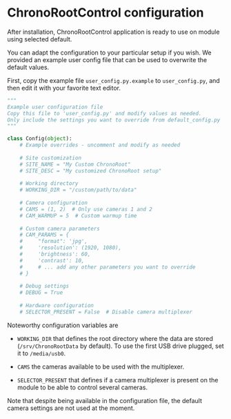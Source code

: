 # ChronoRootControl configuration

After installation, ChronoRootControl application is ready to use on module using selected default.

You can adapt the configuration to your particular setup if you wish. We provided an example user config file that can be used to overwrite the default values.

First, copy the example file `user_config.py.example` to `user_config.py`, and then edit it with your favorite text editor.

```python
"""
Example user configuration file
Copy this file to 'user_config.py' and modify values as needed.
Only include the settings you want to override from default_config.py
"""

class Config(object):
    # Example overrides - uncomment and modify as needed
    
    # Site customization
    # SITE_NAME = "My Custom ChronoRoot"
    # SITE_DESC = "My customized ChronoRoot setup"
    
    # Working directory
    # WORKING_DIR = "/custom/path/to/data"
    
    # Camera configuration
    # CAMS = (1, 2)  # Only use cameras 1 and 2
    # CAM_WARMUP = 5  # Custom warmup time
    
    # Custom camera parameters
    # CAM_PARAMS = {
    #     "format": 'jpg',
    #     'resolution': (1920, 1080),
    #     'brightness': 60,
    #     'contrast': 10,
    #     # ... add any other parameters you want to override
    # }
    
    # Debug settings
    # DEBUG = True
    
    # Hardware configuration
    # SELECTOR_PRESENT = False  # Disable camera multiplexer
```

Noteworthy configuration variables are

* `WORKING_DIR` that defines the root directory where the data are stored (`/srv/ChronoRootData` by default). To use the first USB drive plugged, set it to `/media/usb0`.

* `CAMS` the cameras available to be used with the multiplexer.

* `SELECTOR_PRESENT` that defines if a camera multiplexer is present on the module to be able to control several cameras.

Note that despite being available in the configuration file, the default camera settings are not used at the moment.
